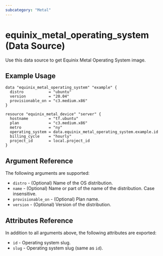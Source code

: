 ```yaml
---
subcategory: "Metal"
---
```


# equinix_metal_operating_system (Data Source)

Use this data source to get Equinix Metal Operating System image.

## Example Usage

```hcl
data "equinix_metal_operating_system" "example" {
  distro           = "ubuntu"
  version          = "20.04"
  provisionable_on = "c3.medium.x86"
}

resource "equinix_metal_device" "server" {
  hostname         = "tf.ubuntu"
  plan             = "c3.medium.x86"
  metro            = "ny"
  operating_system = data.equinix_metal_operating_system.example.id
  billing_cycle    = "hourly"
  project_id       = local.project_id
}
```

## Argument Reference

The following arguments are supported:

* `distro` - (Optional) Name of the OS distribution.
* `name` - (Optional) Name or part of the name of the distribution. Case insensitive.
* `provisionable_on` - (Optional) Plan name.
* `version` - (Optional) Version of the distribution.

## Attributes Reference

In addition to all arguments above, the following attributes are exported:

* `id` - Operating system slug.
* `slug` - Operating system slug (same as `id`).

